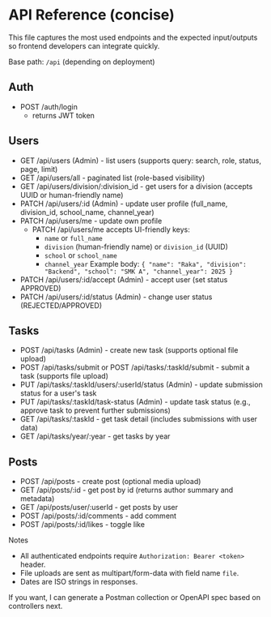 # API Reference (concise)

This file captures the most used endpoints and the expected input/outputs so frontend developers can integrate quickly.

Base path: `/api` (depending on deployment)

## Auth
- POST /auth/login
  - returns JWT token

## Users
- GET /api/users (Admin) - list users (supports query: search, role, status, page, limit)
- GET /api/users/all - paginated list (role-based visibility)
- GET /api/users/division/:division_id - get users for a division (accepts UUID or human-friendly name)
- PATCH /api/users/:id (Admin) - update user profile (full_name, division_id, school_name, channel_year)
- PATCH /api/users/me - update own profile
  - PATCH /api/users/me accepts UI-friendly keys:
    - `name` or `full_name`
    - `division` (human-friendly name) or `division_id` (UUID)
    - `school` or `school_name`
    - `channel_year`
    Example body: `{ "name": "Raka", "division": "Backend", "school": "SMK A", "channel_year": 2025 }`
- PATCH /api/users/:id/accept (Admin) - accept user (set status APPROVED)
- PATCH /api/users/:id/status (Admin) - change user status (REJECTED/APPROVED)

## Tasks
- POST /api/tasks (Admin) - create new task (supports optional file upload)
- POST /api/tasks/submit or POST /api/tasks/:taskId/submit - submit a task (supports file upload)
- PUT /api/tasks/:taskId/users/:userId/status (Admin) - update submission status for a user's task
- PUT /api/tasks/:taskId/task-status (Admin) - update task status (e.g., approve task to prevent further submissions)
- GET /api/tasks/:taskId - get task detail (includes submissions with user data)
- GET /api/tasks/year/:year - get tasks by year

## Posts
- POST /api/posts - create post (optional media upload)
- GET /api/posts/:id - get post by id (returns author summary and metadata)
- GET /api/posts/user/:userId - get posts by user
- POST /api/posts/:id/comments - add comment
- POST /api/posts/:id/likes - toggle like


Notes
- All authenticated endpoints require `Authorization: Bearer <token>` header.
- File uploads are sent as multipart/form-data with field name `file`.
- Dates are ISO strings in responses.

If you want, I can generate a Postman collection or OpenAPI spec based on controllers next.
